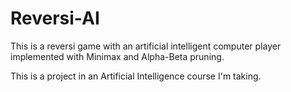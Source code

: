 Reversi-AI
==========

This is a reversi game with an artificial intelligent computer player implemented with Minimax and Alpha-Beta pruning.

This is a project in an Artificial Intelligence course I'm taking.
